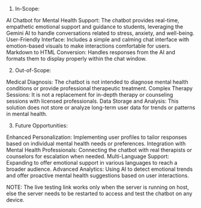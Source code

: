1) In-Scope:

AI Chatbot for Mental Health Support: The chatbot provides real-time, empathetic emotional support and guidance to students, leveraging the Gemini AI to handle conversations related to stress, anxiety, and well-being.
User-Friendly Interface: Includes a simple and calming chat interface with emotion-based visuals to make interactions comfortable for users.
Markdown to HTML Conversion: Handles responses from the AI and formats them to display properly within the chat window.

2) Out-of-Scope:

Medical Diagnosis: The chatbot is not intended to diagnose mental health conditions or provide professional therapeutic treatment.
Complex Therapy Sessions: It is not a replacement for in-depth therapy or counseling sessions with licensed professionals.
Data Storage and Analysis: This solution does not store or analyze long-term user data for trends or patterns in mental health.

3) Future Opportunities:

Enhanced Personalization: Implementing user profiles to tailor responses based on individual mental health needs or preferences.
Integration with Mental Health Professionals: Connecting the chatbot with real therapists or counselors for escalation when needed.
Multi-Language Support: Expanding to offer emotional support in various languages to reach a broader audience.
Advanced Analytics: Using AI to detect emotional trends and offer proactive mental health suggestions based on user interactions.

NOTE: The live testing link works only when the server is running on host, else the server needs to be restarted to access and test the chatbot on any device. 
